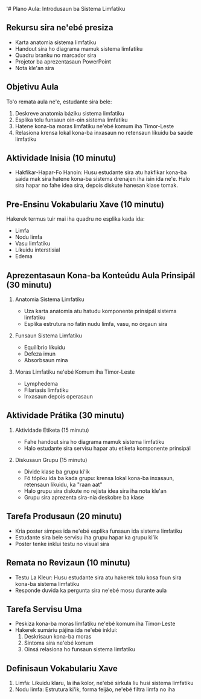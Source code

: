 '# Plano Aula: Introdusaun ba Sistema Limfatiku

## Rekursu sira ne'ebé presiza
- Karta anatomia sistema limfatiku
- Handout sira ho diagrama mamuk sistema limfatiku
- Quadru branku no marcador sira
- Projetor ba aprezentasaun PowerPoint
- Nota kle'an sira

## Objetivu Aula
To'o remata aula ne'e, estudante sira bele:
1. Deskreve anatomia báziku sistema limfatiku
2. Esplika tolu funsaun oin-oin sistema limfatiku
3. Hatene kona-ba moras limfatiku ne'ebé komum iha Timor-Leste
4. Relasiona krensa lokal kona-ba inxasaun no retensaun líkuidu ba saúde limfatiku

## Aktividade Inisia (10 minutu)
- Hakfikar-Hapar-Fo Hanoin: Husu estudante sira atu hakfikar kona-ba saida mak sira hatene kona-ba sistema drenajen iha isin ida ne'e. Halo sira hapar no fahe idea sira, depois diskute hanesan klase tomak.

## Pre-Ensinu Vokabulariu Xave (10 minutu)
Hakerek termus tuir mai iha quadru no esplika kada ida:
- Limfa 
- Nodu limfa
- Vasu limfatiku
- Líkuidu interstisial
- Edema

## Aprezentasaun Kona-ba Konteúdu Aula Prinsipál (30 minutu)
1. Anatomia Sistema Limfatiku
   - Uza karta anatomia atu hatudu komponente prinsipál sistema limfatiku
   - Esplika estrutura no fatin nudu limfa, vasu, no órgaun sira

2. Funsaun Sistema Limfatiku
   - Equilíbrio líkuidu
   - Defeza imun
   - Absorbsaun mina

3. Moras Limfatiku ne'ebé Komum iha Timor-Leste
   - Lymphedema
   - Filariasis limfatiku
   - Inxasaun depois operasaun

## Aktividade Prátika (30 minutu)
1. Aktividade Etiketa (15 minutu)
   - Fahe handout sira ho diagrama mamuk sistema limfatiku
   - Halo estudante sira servisu hapar atu etiketa komponente prinsipál

2. Diskusaun Grupu (15 minutu)
   - Divide klase ba grupu ki'ik
   - Fó tópiku ida ba kada grupu: krensa lokal kona-ba inxasaun, retensaun líkuidu, ka "raan aat"
   - Halo grupu sira diskute no rejista idea sira iha nota kle'an
   - Grupu sira aprezenta sira-nia deskobre ba klase

## Tarefa Produsaun (20 minutu)
- Kria poster simpes ida ne'ebé esplika funsaun ida sistema limfatiku
- Estudante sira bele servisu iha grupu hapar ka grupu ki’ik
- Poster tenke inklui testu no visual sira

## Remata no Revizaun (10 minutu)
- Testu La Kleur: Husu estudante sira atu hakerek tolu kosa foun sira kona-ba sistema limfatiku
- Responde duvida ka pergunta sira ne'ebé mosu durante aula

## Tarefa Servisu Uma
- Peskiza kona-ba moras limfatiku ne'ebé komum iha Timor-Leste
- Hakerek sumáriu pájina ida ne'ebé inklui:
  1. Deskrisaun kona-ba moras
  2. Sintoma sira ne'ebé komum
  3. Oinsá relasiona ho funsaun sistema limfatiku

## Definisaun Vokabulariu Xave
1. Limfa: Líkuidu klaru, la iha kolor, ne'ebé sirkula liu husi sistema limfatiku
2. Nodu limfa: Estrutura ki'ik, forma feijão, ne'ebé filtra limfa no iha